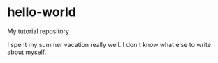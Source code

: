 # hello-world
My tutorial repository

I spent my summer vacation really well.
I don't know what else to write about myself.
